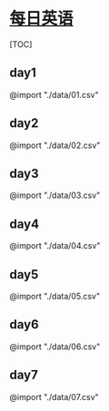 <link rel="stylesheet" href="https://zhmhbest.gitee.io/hellomathematics/style/index.css">

# [每日英语](https://github.com/zhmhbest/DailyEnglish)

[TOC]

## day1
@import "./data/01.csv"

## day2
@import "./data/02.csv"

## day3
@import "./data/03.csv"

## day4
@import "./data/04.csv"

## day5
@import "./data/05.csv"

## day6
@import "./data/06.csv"

## day7
@import "./data/07.csv"

